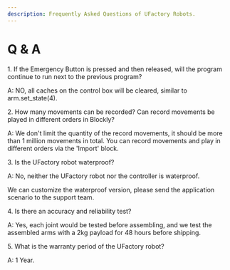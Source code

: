 ```yaml
---
description: Frequently Asked Questions of UFactory Robots.
---
```


# Q & A

1\. If the Emergency Button is pressed and then released, will the program continue to run next to the previous program?

A: NO, all caches on the control box will be cleared, similar to arm.set\_state(4).



2\. How many movements can be recorded? Can record movements be played in different orders in Blockly?

A: We don't limit the quantity of the record movements, it should be more than 1 million movements in total. You can record movements and play in different orders via the 'Import' block.



3\. Is the UFactory robot waterproof?

A: No, neither the UFactory robot nor the controller is waterproof.

We can customize the waterproof version, please send the application scenario to the support team.



4\. Is there an accuracy and reliability test?

A: Yes, each joint would be tested before assembling, and we test the assembled arms with a 2kg payload for 48 hours before shipping.



5\. What is the warranty period of the UFactory robot?

A: 1 Year.
